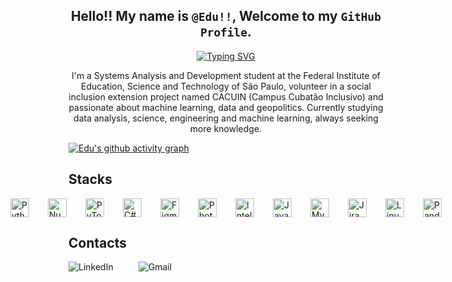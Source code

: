  ##  <div align="center"> Hello!! My name is `@Edu!!`, Welcome to my `GitHub Profile`.</div>
 
<div align="center">
  <a href="https://git.io/typing-svg"><img src="https://readme-typing-svg.demolab.com?font=Fira+Code&pause=1000&color=3225FF&background=46FF0000&width=435&separator=%3C&lines=Console.WriteLine(%22Edu's+Here%22);%3Cprint(%22Edu's+Here%22);%3Cselect+%22Edu's+Here%22" alt="Typing SVG" />
  </a>
</div

#
<p align="center">I'm a Systems Analysis and Development student at the Federal Institute of Education, Science and Technology of São Paulo, volunteer in a social inclusion extension project named CACUIN (Campus Cubatão Inclusivo) and passionate about machine learning, data and geopolitics. Currently studying data analysis, science, engineering and machine learning, always seeking more knowledge.


[![Edu's github activity graph](https://github-readme-activity-graph.vercel.app/graph?username=fod0rr&theme=high-contrast)](https://github.com/ashutosh00710/github-readme-activity-graph)
<p align="center">
</p>


## Stacks
<div style="display: flex; justify-content: center; gap: 30px;">
  <img src="https://cdn.jsdelivr.net/gh/devicons/devicon/icons/python/python-original.svg" title="Python" alt="Python" width="30" height="30"/>
  <img src="https://cdn.jsdelivr.net/gh/devicons/devicon@latest/icons/numpy/numpy-original.svg" title="NumPy" alt="NumPy" width="30" height="30"/>
  <img src="https://cdn.jsdelivr.net/gh/devicons/devicon@latest/icons/pytorch/pytorch-original.svg" title="PyTorch" alt="PyTorch" width="30" height="30"/>
  <img src="https://cdn.jsdelivr.net/gh/devicons/devicon@latest/icons/csharp/csharp-original.svg" title="C#" alt="C#" width="30" height="30"/>
  <img src="https://cdn.jsdelivr.net/gh/devicons/devicon@latest/icons/figma/figma-original.svg" title="Figma" alt="Figma" width="30" height="30"/>
  <img src="https://cdn.jsdelivr.net/gh/devicons/devicon@latest/icons/photoshop/photoshop-original.svg" title="PhotoShop" alt="PhotoShop" width="30" height="30"/>
  <img src="https://cdn.jsdelivr.net/gh/devicons/devicon@latest/icons/intellij/intellij-original.svg" title="IntelliJ" alt="IntelliJ" width="30" height="30"/>
  <img src="https://cdn.jsdelivr.net/gh/devicons/devicon/icons/java/java-original.svg" title="Java" alt="Java" width="30" height="30"/>
  <img src="https://cdn.jsdelivr.net/gh/devicons/devicon/icons/mysql/mysql-original.svg" title="MySQL" alt="MySQL" width="30" height="30"/>
  <img src="https://cdn.jsdelivr.net/gh/devicons/devicon@latest/icons/jira/jira-original.svg" title="Jira" alt="Jira" width="30" height="30"/>
  <img src="https://cdn.jsdelivr.net/gh/devicons/devicon@latest/icons/linux/linux-original.svg" title="Linux" alt="Linux" width="30" height="30"/>
  <img src="https://cdn.jsdelivr.net/gh/devicons/devicon/icons/pandas/pandas-original.svg" title="Pandas" alt="Pandas" width="30" height="30"/>
</div>
           
## Contacts
<div style="display: flex; gap: 40px;">
  <a href="https://www.linkedin.com/in/fod0rr" style="text-decoration: none; outline: none;">
    <img src="https://img.shields.io/badge/linkedin-0A66C2?style=for-the-badge&logo=linkedin&logoColor=white&color=blue" alt="LinkedIn" />
  </a>
  <a href="mailto:fod0rr.maria@gmail.com" style="text-decoration: none; outline: none;">
    <img src="https://img.shields.io/badge/gmail-D14836?style=for-the-badge&logo=gmail&logoColor=white&color=red" alt="Gmail" />
  </a>
</div>
